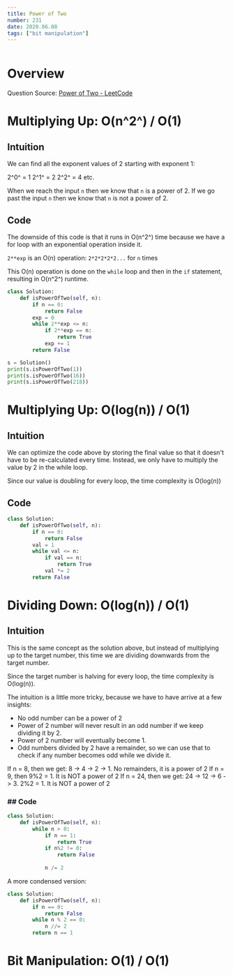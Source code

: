 ```yaml
---
title: Power of Two
number: 231
date: 2020.06.08
tags: ["bit manipulation"]
---
```


```toc

```

# Overview

Question Source: [Power of Two - LeetCode](https://leetcode.com/problems/power-of-two/)

# Multiplying Up: O(n^2^) / O(1)

## Intuition
We can find all the exponent values of 2 starting with exponent 1:

2^0^ = 1
2^1^ = 2
2^2^ = 4
etc.

When we reach the input `n` then we know that `n` is a power of 2.
If we go past the input `n` then we know that `n` is not a power of 2.

## Code
The downside of this code is that it runs in O(n^2^) time because we have a for loop with an exponential operation inside it.

`2**exp` is an O(n) operation: `2*2*2*2*2...` for `n` times

This O(n) operation is done on the `while` loop and then in the `if` statement, resulting in O(n^2^) runtime.

```python
class Solution:
    def isPowerOfTwo(self, n):
        if n == 0:
            return False
        exp = 0
        while 2**exp <= n:
            if 2**exp == n:
                return True
            exp += 1
        return False

s = Solution()
print(s.isPowerOfTwo(1))
print(s.isPowerOfTwo(16))
print(s.isPowerOfTwo(218))
```

# Multiplying Up: O(log(n)) / O(1)

## Intuition

We can optimize the code above by storing the final value so that it doesn't have to be re-calculated every time. Instead, we only have to multiply the value by 2 in the while loop.

Since our value is doubling for every loop, the time complexity is O(log(n))

## Code

```python
class Solution:
    def isPowerOfTwo(self, n):
        if n == 0:
            return False
        val = 1
        while val <= n:
            if val == n:
                return True
            val *= 2
        return False
```

# Dividing Down: O(log(n)) / O(1)
## Intuition

This is the same concept as the solution above, but instead of multiplying up to the target number, this time we are dividing downwards from the target number.

Since the target number is halving for every loop, the time complexity is O(log(n)).

The intuition is a little more tricky, because we have to have arrive at a few insights:
- No odd number can be a power of 2
- Power of 2 number will never result in an odd number if we keep dividing it by 2.
- Power of 2 number will eventually become 1.
- Odd numbers divided by 2 have a remainder, so we can use that to check if any number becomes odd while we divide it.

If n = 8, then we get: 8 -> 4 -> 2 -> 1. No remainders, it is a power of 2
If n = 9, then 9%2 = 1. It is NOT a power of 2
If n = 24, then we get: 24 -> 12 -> 6 -> 3. 2%2 = 1. It is NOT a power of 2

### ## Code

```python
class Solution:
    def isPowerOfTwo(self, n):
        while n > 0:
            if n == 1:
                return True
            if n%2 != 0:
                return False
            
            n /= 2 
```

A more condensed version:
```python
class Solution:
    def isPowerOfTwo(self, n):
        if n == 0:
            return False
        while n % 2 == 0:
            n //= 2
        return n == 1
```

# Bit Manipulation: O(1) / O(1)
